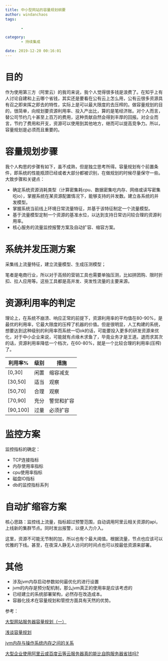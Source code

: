 ```yaml
---
title: 中小型网站的容量规划纲要
author: windanchaos
tags: 

       - 

category: 
       - 持续集成

date: 2019-12-20 00:16:01
---
```


# 目的

作为使用第三方（阿里云）的我司来说，我个人觉得很多钱是浪费了。在知乎上有人讨论自建和上云哪个省钱，其实还是要看在公有云上怎么用，公有云很多资源具有召之即来挥之即去的特性，实际上是可以最大限度的去压榨的。做容量规划的目的，很简单，向规划要资源利用率、投入产出比，算的是笔经济账。对个人而言，替公司节约几十甚至上百万的费用，这种贡献自然会得到丰厚的回报。对企业而言，节约了费用和开支，资源可以使用到其他地方，继而可以提高竞争力。所以，容量规划是必须而且重要的。

# 容量规划步骤
我个人构思的步骤有如下，虽不成熟，但是独立思考所得。容量规划有个前置条件，即系统的性能瓶颈已经或者大部分都被识别，在做规划的时候尽量保守一些。大致步骤和关键点：
- 确定系统资源消耗类型（计算密集耗cpu、数据密集吃内存、网络或读写密集吃io），掌握系统在某资源配置情况下，能够支持的并发数。建立各系统的并发模型。
- 掌握系统当前线上环境日常流量特征，并基于该特征制定一个流量模型。
- 基于流量模型定制一个资源的基准水位，以达到支持日常访问较合理的资源利用率。
- 核心服务的流量监控报警方案及自动扩容、缩容方案。

# 系统并发压测方案
采集线上流量特征，建立流量模型、生成压测模型；

笔者是电商行业，所以对于高频的营销工具也需要单独压测，比如拼团购、限时折扣、拉人应用等。这些工具都是高并发、突发性流量的主要来源。

# 资源利用率的判定
理论上，在系统不崩溃、响应正常的前提下，资源利用率的平均值在80-90%，是最优的利用率，它最大限度的压榨了机器的价值。但是很明显，人工构建的系统，想要达到这种级别的利用率而系统一切ok的话，可能要投入更多的研发资源来优化，对于中小企业来说，可能就有点缘木求鱼了，毕竟业务才是王道。退而求其次的话，资源利用率降低一个档次，在60-80%，就是一个比较合理的利用率(压榨)了。

 利用率% | 级别|措施
---|---|---
 [0,30] | 闲置|缩容减支
 [30,50] | 适当 |观察
 [50,70] | 合理 |观察
 [70,90] | 充分 |警觉和扩容
 [90,100] | 过量 |必须扩容

# 监控方案
监控指标的确定：
- TCP连接指标
- 内存使用率指标
- cpu使用率指标
- 磁盘IO指标
- db的监控指标系列

# 自动扩缩容方案

核心思路：监控线上流量，指标超过预警范围，自动调用阿里云相关资源的api，上线新的集群节点。同时发出报警，以便人力介入。

这里，资源不可能无节制的加，所以也有个最大阈值。根据流量，节点也应该可以优雅的下线。甚至，在夜深人静无人访问的时间点也可以按最低资源来部署。

# 其他
- 涉及jvm内存启动参数如何最优化的进行设置
- jvm的内存是预分配机制，那么jvm真正的使用率是应该考虑的
- 已经建立的系统部署架构，必然存在改造成本。
- 容器化技术在容量规划和管控方面具有天然的优势。

参考：

[大型网站服务器容量规划（一）](https://www.cnblogs.com/xu-xiang/p/8511538.html)

[浅谈容量规划](https://blog.csdn.net/hexieshangwang/article/details/49720343)

[jvm内存与操作系统内存之间的关系](https://blog.csdn.net/sunboylife/article/details/89400391)

[大型企业使用阿里云或百度云等云服务器真的能比自购服务器省钱吗?](https://www.zhihu.com/question/342064522/answer/876652144)